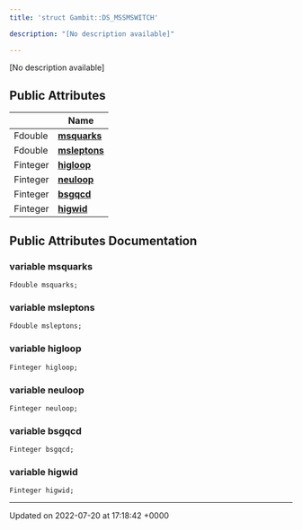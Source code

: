 ```yaml
---
title: 'struct Gambit::DS_MSSMSWITCH'

description: "[No description available]"

---
```









[No description available]

## Public Attributes

|                | Name           |
| -------------- | -------------- |
| Fdouble | **[msquarks](/documentation/code/classes/structgambit_1_1ds__mssmswitch/#variable-msquarks)**  |
| Fdouble | **[msleptons](/documentation/code/classes/structgambit_1_1ds__mssmswitch/#variable-msleptons)**  |
| Finteger | **[higloop](/documentation/code/classes/structgambit_1_1ds__mssmswitch/#variable-higloop)**  |
| Finteger | **[neuloop](/documentation/code/classes/structgambit_1_1ds__mssmswitch/#variable-neuloop)**  |
| Finteger | **[bsgqcd](/documentation/code/classes/structgambit_1_1ds__mssmswitch/#variable-bsgqcd)**  |
| Finteger | **[higwid](/documentation/code/classes/structgambit_1_1ds__mssmswitch/#variable-higwid)**  |

## Public Attributes Documentation

### variable msquarks

```
Fdouble msquarks;
```


### variable msleptons

```
Fdouble msleptons;
```


### variable higloop

```
Finteger higloop;
```


### variable neuloop

```
Finteger neuloop;
```


### variable bsgqcd

```
Finteger bsgqcd;
```


### variable higwid

```
Finteger higwid;
```


-------------------------------

Updated on 2022-07-20 at 17:18:42 +0000